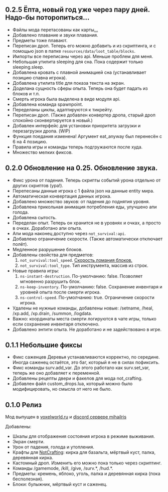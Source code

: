 ## 0.2.5 Ёпта, новый год уже через пару дней. Надо-бы поторопиться...

- Файлы мода перетасованы как карты[...](# "ВЫ ЧЁ, ДЕБИЛЫ? Вы чё, ебанутые, что ли? Действи.. вы в натуре ебанутые? Эта сидит там, чешет колоду, блядь. Этот стоит, грит: 'Я те щас тут тоже раздам'. ЁБАНЫЙ ТВОЙ РОТ! КАКОГО ХУЯ ОНИ В ДРУГОМ ПОРЯДКЕ РАЗЛОЖЕНЫ? Ты распечатала колоду на моих глазах, БЛЯДЬ! Как они могут быть там разложены в другом порядке?! ЁБАНЫЙ ТВОЙ РОТ, БЛЯДЬ! Вы чё, в киосках их заряжаете?! Сука ёбаная, падла блядская!")
- Добавлено плавание и звуки плавания.
- Предметы тоже плавают.
- Переписан дроп. Теперь его можно добавить и из скриптинга, и с помощью json в папке `resources/data/loot_table/blocks`.
- Импорты все переписаны через api. Меньше проблем для меня.
- Небольшая утилита sleeping для сна. Пока содержит только sleeping.sleep.
- Добавлена кровать с плавной анимацией сна (устанавливает позицию спавна игрока).
- Добавлена утилита title для показа текста на экран.
- Доделана сущность сферы опыта. Теперь она будет падать из блоков и т.п.
- Смерть игрока была выделена в виде модуля api.
- Добавлена команда spawnpoint.
- Переделаны циклы, адаптируются к тикрейту.
- Переписан дроп. (Также добавлен конвертер дропа, старый дроп спокойно сконвертируется в новый.)
- Добавлен интерфейс для установки приоритета загрузки и перезагрузки дропа. (WIP)
- Функция поедания изменена! Аргумент eat_anyway был перенесён с 6 на 4 позицию.
- Правила игры и команды теперь подгружаются после худа.
- Множество мелких фиксов.

## 0.2.0 Обновление на 0.25. Обновление звука.

- Фикс урона от падения. Теперь скрипты событий урона отдельно от других скриптов (ура!).
- Перепесаны данные игрока с 1 файла json на данные entity мира.
- Автоматическая конвертация данных игрока.
- Добавлено множество звуков: от падения до поднятия уровня.
- Добавлена прикольная анимация потребления еды, улучшено апи голода.
- Добавлена сытость.
- Переделан опыт. Теперь он хранится не в уровнях и очках, а просто в очках. Доработано апи опыта.
- Апи мода наконец доступно через `not_survival:api`.
- Добавлено ограничение скорости. (Также автоматически отключает полёт).
- Медленное разрушение блоков.
- Добавлены свойства для предметов:
  1. `not_survival:tool_speed`. [Скорость ломания блоков.](https://minecraft.fandom.com/wiki/Breaking#Speed)
  2. `not_survival:tool_type`. Тип инструмента, массив из строк.
- Новые правила игры:
  1. `ns-instant-destruction`. По-умолчанию: false. Позволяет мгновенно разрушить блок.
  2. `ns-keep-inventory`. По-умолчанию: false. Сохранение инвентаря и уровней опыта после смерти игрока.
  3. `ns-control-speed`. По-умолчанию: true. Ограничение скорости игрока.
- Удалены не нужные команды, добавлены новые: /setname, /heal, /xp.add, /xp.drain, /summon, /logdata.
- Важно: координаты места смерти логируются в чате игры, только если сохранение инвентаря отключено.
- Добавлено энтити опыта. Не доработано и не задействовано в игре.

## 0.1.1 Небольшие фиксы

- Фикс саженцев
  Деревья устанавливаются корректно, по середине. Иногда саженец остаётся, это баг, который я не в силах пофиксить.
- Фикс команды surv.add_var. До этого работало как surv.set_var, теперь же оно добавляет к переменной.
- Добавлены рецепты двери и факелов для мода not_crafting.
- Добавлен файл custom_drops.lua, который можно было модифицировать, но смысла от него не было.

## 0.1.0 Релиз

Мод выпущен в [voxelworld.ru](https://voxelworld.ru) и [discord сервере mihailris](https://discord.com/invite/AaqJphm)

Добавлены:

- Шкалы для отображения состояния игрока в режиме выживания.
- Экран смерти.
- Урон от падения, голода и утопления.
- Крафты для [NotCrafting](https://github.com/kotisoff/NotCrafting): кирка для базальта, мёртвый куст, палка, деревянная кирка.
- Кастомный дроп. Изменить его можно пока только через скриптинг.
- Команды /gamemode, /kill, /give, /surv.\*, /hud.\*.
- Предметы: кремень, яблоко, уголь, палка и деревянная кирка (пока бесполезная).
- Блоки: булыжник, мёртвый куст и саженец.
